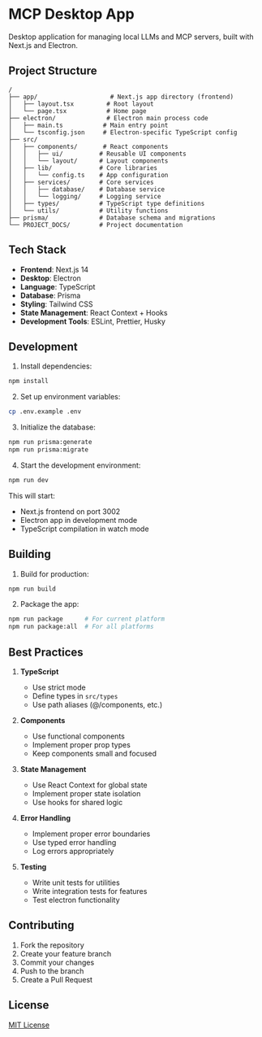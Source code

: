# MCP Desktop App

Desktop application for managing local LLMs and MCP servers, built with Next.js and Electron.

## Project Structure

```
/
├── app/                    # Next.js app directory (frontend)
│   ├── layout.tsx         # Root layout
│   └── page.tsx           # Home page
├── electron/              # Electron main process code
│   ├── main.ts           # Main entry point
│   └── tsconfig.json     # Electron-specific TypeScript config
├── src/
│   ├── components/       # React components
│   │   ├── ui/          # Reusable UI components
│   │   └── layout/      # Layout components
│   ├── lib/             # Core libraries
│   │   └── config.ts    # App configuration
│   ├── services/        # Core services
│   │   ├── database/    # Database service
│   │   └── logging/     # Logging service
│   ├── types/           # TypeScript type definitions
│   └── utils/           # Utility functions
├── prisma/              # Database schema and migrations
└── PROJECT_DOCS/        # Project documentation
```

## Tech Stack

- **Frontend**: Next.js 14
- **Desktop**: Electron
- **Language**: TypeScript
- **Database**: Prisma
- **Styling**: Tailwind CSS
- **State Management**: React Context + Hooks
- **Development Tools**: ESLint, Prettier, Husky

## Development

1. Install dependencies:
```bash
npm install
```

2. Set up environment variables:
```bash
cp .env.example .env
```

3. Initialize the database:
```bash
npm run prisma:generate
npm run prisma:migrate
```

4. Start the development environment:
```bash
npm run dev
```

This will start:
- Next.js frontend on port 3002
- Electron app in development mode
- TypeScript compilation in watch mode

## Building

1. Build for production:
```bash
npm run build
```

2. Package the app:
```bash
npm run package      # For current platform
npm run package:all  # For all platforms
```

## Best Practices

1. **TypeScript**
   - Use strict mode
   - Define types in `src/types`
   - Use path aliases (@/components, etc.)

2. **Components**
   - Use functional components
   - Implement proper prop types
   - Keep components small and focused

3. **State Management**
   - Use React Context for global state
   - Implement proper state isolation
   - Use hooks for shared logic

4. **Error Handling**
   - Implement proper error boundaries
   - Use typed error handling
   - Log errors appropriately

5. **Testing**
   - Write unit tests for utilities
   - Write integration tests for features
   - Test electron functionality

## Contributing

1. Fork the repository
2. Create your feature branch
3. Commit your changes
4. Push to the branch
5. Create a Pull Request

## License

[MIT License](LICENSE)
